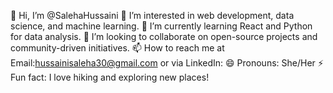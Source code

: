 👋 Hi, I’m @SalehaHussaini
👀 I’m interested in web development, data science, and machine learning.
🌱 I’m currently learning React and Python for data analysis.
💞️ I’m looking to collaborate on open-source projects and community-driven initiatives.
📫 How to reach me at Email:hussainisaleha30@gmail.com or via LinkedIn:
😄 Pronouns: She/Her
⚡ Fun fact: I love hiking and exploring new places!
